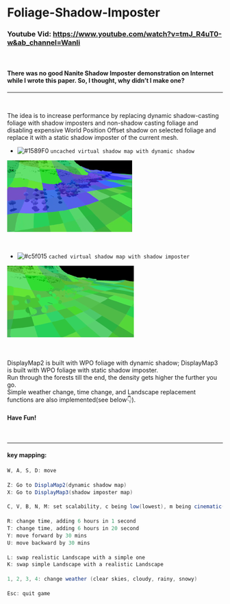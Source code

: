 # Foliage-Shadow-Imposter

### Youtube Vid: https://www.youtube.com/watch?v=tmJ_R4uT0-w&ab_channel=Wanli

<br />

#### There was no good Nanite Shadow Imposter demonstration on Internet while l wrote this paper. So, l thought, why didn’t l make one? 
---

<br />

The idea is to increase performance by replacing dynamic shadow-casting foliage with shadow imposters and non-shadow casting foliage and disabling expensive World Position Offset shadow on selected foliage and replace it with a static shadow imposter of the current mesh.

- ![#1589F0](https://via.placeholder.com/15/1589F0/000000?text=+) `uncached virtual shadow map with dynamic shadow`

![uncached virtual shadow map with shadow imposter](https://github.com/One1ee/MyGarage/blob/main/delemete1.png)

<br />

- ![#c5f015](https://via.placeholder.com/15/c5f015/000000?text=+) `cached virtual shadow map with shadow imposter`

![cached virtual shadow map with shadow imposter](https://github.com/One1ee/MyGarage/blob/main/deleteme2.png)

<br />
<br />
DisplayMap2 is built with WPO foliage with dynamic shadow; DisplayMap3 is built with WPO foliage with static shadow imposter.<br />
Run through the forests till the end, the density gets higher the further you go. <br />
Simple weather change, time change, and Landscape replacement functions are also implemented(see below👇).

#### Have Fun!

<br />

---
#### key mapping:
```java
W, A, S, D: move

Z: Go to DisplaMap2(dynamic shadow map)
X: Go to DisplayMap3(shadow imposter map)

C, V, B, N, M: set scalability, c being low(lowest), m being cinematic(highest)

R: change time, adding 6 hours in 1 second
T: change time, adding 6 hours in 20 second
Y: move forward by 30 mins
U: move backward by 30 mins

L: swap realistic Landscape with a simple one
K: swap simple Landscape with a realistic Landscape

1, 2, 3, 4: change weather (clear skies, cloudy, rainy, snowy)

Esc: quit game
```

<br />

